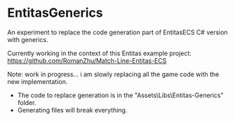 # EntitasGenerics

An experiment to replace the code generation part of EntitasECS C# version with generics.

Currently working in the context of this Entitas example project: https://github.com/RomanZhu/Match-Line-Entitas-ECS

Note: work in progress... i am slowly replacing all the game code with the new implementation.

* The code to replace generation is in the "Assets\Libs\Entitas-Generics" folder.
* Generating files will break everything.
